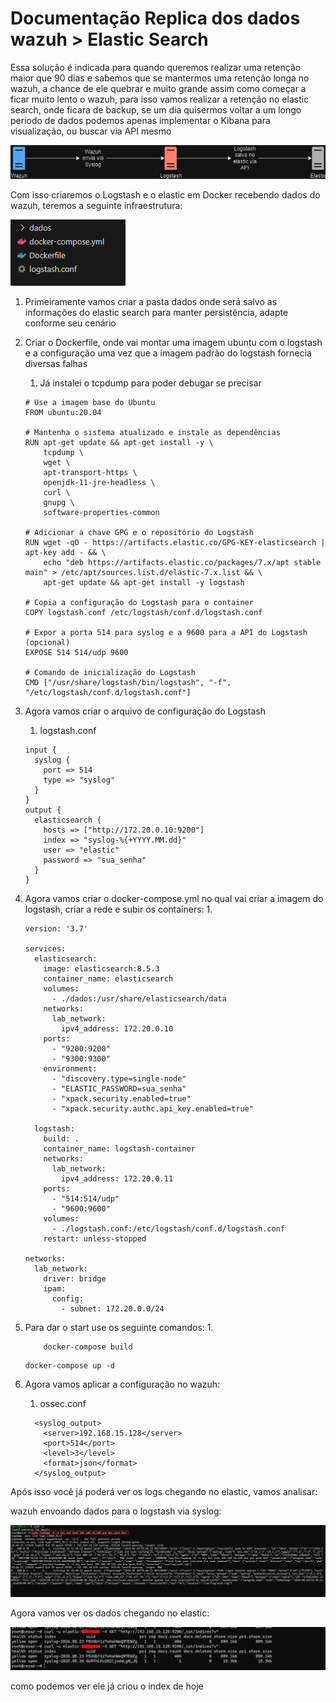 # Documentação Replica dos dados wazuh > Elastic Search

Essa solução é indicada para quando queremos realizar uma retenção maior que 90 dias e sabemos que se mantermos uma retenção longa no wazuh, a chance de ele quebrar e muito grande assim como começar a ficar muito lento o wazuh, para isso vamos realizar a retenção no elastic search, onde ficara de backup, se um dia quisermos voltar a um longo periodo de dados podemos apenas implementar o Kibana para visualização, ou buscar via API mesmo

![Diagrama de Saída do Wazuh para Elastic](imagens_readme/output_wazuh_to_elastic.drawio.png)

Com isso criaremos o Logstash e o elastic em Docker recebendo dados do wazuh, teremos a seguinte infraestrutura:

![image.png](imagens_readme/image.png)

1. Primeiramente vamos criar a pasta dados onde será salvo as informações do elastic search para manter persistência, adapte conforme seu cenário
2. Criar o Dockerfile, onde vai montar uma imagem ubuntu com o logstash e a configuração uma vez que a imagem padrão do logstash fornecia diversas falhas
    1. Já instalei o tcpdump para poder debugar se precisar
    
    ```coq
    # Use a imagem base do Ubuntu
    FROM ubuntu:20.04
    
    # Mantenha o sistema atualizado e instale as dependências
    RUN apt-get update && apt-get install -y \
        tcpdump \
        wget \
        apt-transport-https \
        openjdk-11-jre-headless \
        curl \
        gnupg \
        software-properties-common
    
    # Adicionar a chave GPG e o repositório do Logstash
    RUN wget -qO - https://artifacts.elastic.co/GPG-KEY-elasticsearch | apt-key add - && \
        echo "deb https://artifacts.elastic.co/packages/7.x/apt stable main" > /etc/apt/sources.list.d/elastic-7.x.list && \
        apt-get update && apt-get install -y logstash
    
    # Copia a configuração do Logstash para o container
    COPY logstash.conf /etc/logstash/conf.d/logstash.conf
    
    # Expor a porta 514 para syslog e a 9600 para a API do Logstash (opcional)
    EXPOSE 514 514/udp 9600
    
    # Comando de inicialização do Logstash
    CMD ["/usr/share/logstash/bin/logstash", "-f", "/etc/logstash/conf.d/logstash.conf"]
    
    ```
    
3. Agora vamos criar o arquivo de configuração do Logstash
    1. logstash.conf
    
    ```coq
    input {
      syslog {
        port => 514
        type => "syslog"
      }
    }
    output {
      elasticsearch {
        hosts => ["http://172.20.0.10:9200"]
        index => "syslog-%{+YYYY.MM.dd}"
        user => "elastic"
        password => "sua_senha"
      }
    }
    
    ```
    
4. Agora vamos criar o docker-compose.yml no qual vai criar a imagem do logstash, criar a rede e subir os containers:
    1. 
    
    ```coq
    version: '3.7'
    
    services:
      elasticsearch:
        image: elasticsearch:8.5.3
        container_name: elasticsearch
        volumes:
          - ./dados:/usr/share/elasticsearch/data
        networks:
          lab_network:
            ipv4_address: 172.20.0.10
        ports:
          - "9200:9200"
          - "9300:9300"
        environment:
          - "discovery.type=single-node"
          - "ELASTIC_PASSWORD=sua_senha"
          - "xpack.security.enabled=true"
          - "xpack.security.authc.api_key.enabled=true"
    
      logstash:
        build: .
        container_name: logstash-container
        networks:
          lab_network:
            ipv4_address: 172.20.0.11
        ports:
          - "514:514/udp"
          - "9600:9600"
        volumes:
          - ./logstash.conf:/etc/logstash/conf.d/logstash.conf
        restart: unless-stopped
    
    networks:
      lab_network:
        driver: bridge
        ipam:
          config:
            - subnet: 172.20.0.0/24
    
    ```
    
5. Para dar o start use os seguinte comandos:
    1. 
    
    ```coq
        docker-compose build 
    ```
    
    ```coq
    docker-compose up -d  
    ```
    
6. Agora vamos aplicar a configuração no wazuh:
    1. ossec.conf
    
    ```coq
      <syslog_output>
        <server>192.168.15.128</server>
        <port>514</port>
        <level>3</level>
        <format>json</format>
      </syslog_output>
    ```
    

Após isso você já poderá ver os logs chegando no elastic, vamos analisar:

wazuh envoando dados para o logstash via syslog:

![image.png](imagens_readme/image%201.png)

Agora vamos ver os dados chegando no elastic:

![image.png](imagens_readme/image%202.png)

como podemos ver ele já criou o index de hoje